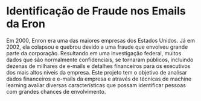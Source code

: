 # Identificação de Fraude nos Emails da Eron

Em 2000, Enron era uma das maiores empresas dos Estados Unidos. Já em 2002,
ela colapsou e quebrou devido a uma fraude que envolveu grande parte da corporação.
Resultando em uma investigação federal, muitos dados que são normalmente
confidenciais, se tornaram públicos, incluindo dezenas de milhares de e-mails e detalhes
financeiros para os executivos dos mais altos níveis da empresa. Este projeto tem o
objetivo de analisar dados financeiros e e-mails da empresa e através de técnicas de
machine learning avaliar diversas características que possam identificar pessoas com
grandes chances de envolvimento.
